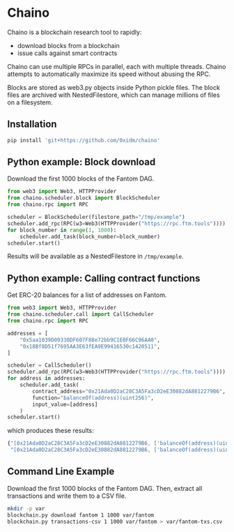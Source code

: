 # Chaino

Chaino is a blockchain research tool to rapidly:

- download blocks from a blockchain
- issue calls against smart contracts

Chaino can use multiple RPCs in parallel, each with multiple threads.
Chaino attempts to automatically maximize its speed without abusing the RPC.

Blocks are stored as web3.py objects inside Python pickle files.
The block files are archived with NestedFilestore, which can manage millions of files on a filesystem.

## Installation

```bash
pip install 'git+https://github.com/0xidm/chaino'
```

## Python example: Block download

Download the first 1000 blocks of the Fantom DAG.

```python
from web3 import Web3, HTTPProvider
from chaino.scheduler.block import BlockScheduler
from chaino.rpc import RPC

scheduler = BlockScheduler(filestore_path="/tmp/example")
scheduler.add_rpc(RPC(w3=Web3(HTTPProvider("https://rpc.ftm.tools"))))
for block_number in range(1, 1000):
    scheduler.add_task(block_number=block_number)
scheduler.start()
```

Results will be available as a NestedFilestore in `/tmp/example`.

## Python example: Calling contract functions

Get ERC-20 balances for a list of addresses on Fantom.

```python
from web3 import Web3, HTTPProvider
from chaino.scheduler.call import CallScheduler
from chaino.rpc import RPC

addresses = [
    "0x5aa1039D09330DF607F88e72bb9C1E0F66C96AA0",
    "0x18Bf8D51f7695AA3E63fEA9E99416530c1420511",
]

scheduler = CallScheduler()
scheduler.add_rpc(RPC(w3=Web3(HTTPProvider("https://rpc.ftm.tools"))))
for address in addresses:
    scheduler.add_task(
        contract_address="0x21Ada0D2aC28C3A5Fa3cD2eE30882dA8812279B6",
        function="balanceOf(address)(uint256)",
        input_value=[address]
    )
scheduler.start()
```

which produces these results:

```python
{"[0x21Ada0D2aC28C3A5Fa3cD2eE30882dA8812279B6, ['balanceOf(address)(uint256)', '0x5aa1039D09330DF607F88e72bb9C1E0F66C96AA0']]": 5925106268789833088835427,
 "[0x21Ada0D2aC28C3A5Fa3cD2eE30882dA8812279B6, ['balanceOf(address)(uint256)', '0x18Bf8D51f7695AA3E63fEA9E99416530c1420511']]": 2765360879676247594525586}
```

## Command Line Example

Download the first 1000 blocks of the Fantom DAG.
Then, extract all transactions and write them to a CSV file.

```bash
mkdir -p var
blockchain.py download fantom 1 1000 var/fantom
blockchain.py transactions-csv 1 1000 var/fantom > var/fantom-txs.csv
```
